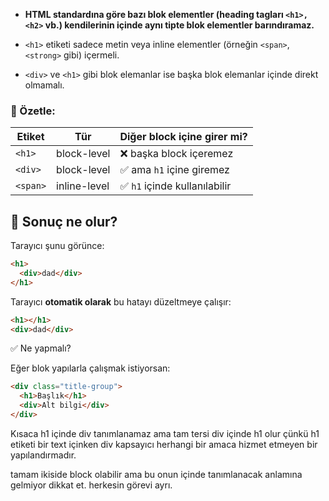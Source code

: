 
- **HTML standardına göre bazı blok elementler (heading tagları `<h1>, <h2>` vb.) kendilerinin içinde aynı tipte blok elementler barındıramaz.**
    
- `<h1>` etiketi sadece metin veya inline elementler (örneğin `<span>`, `<strong>` gibi) içermeli.
    
- `<div>` ve `<h1>` gibi blok elemanlar ise başka blok elemanlar içinde direkt olmamalı.
### 📌 Özetle:

| Etiket   | Tür          | Diğer block içine girer mi?  |
| -------- | ------------ | ---------------------------- |
| `<h1>`   | block-level  | ❌ başka block içeremez       |
| `<div>`  | block-level  | ✅ ama `h1` içine giremez     |
| `<span>` | inline-level | ✅ `h1` içinde kullanılabilir |

## 🛑 Sonuç ne olur?

Tarayıcı şunu görünce:

```html
<h1>
  <div>dad</div>
</h1>
```

Tarayıcı **otomatik olarak** bu hatayı düzeltmeye çalışır:

```html
<h1></h1>
<div>dad</div>
```


✅ Ne yapmalı?

Eğer blok yapılarla çalışmak istiyorsan:

```html
<div class="title-group">
  <h1>Başlık</h1>
  <div>Alt bilgi</div>
</div>
```

Kısaca h1 içinde div tanımlanamaz ama tam tersi div içinde h1 olur çünkü h1 etiketi bir text içinken div kapsayıcı herhangi bir amaca hizmet etmeyen bir yapılandırmadır. 

tamam ikiside block olabilir ama bu onun içinde tanımlanacak anlamına gelmiyor dikkat et. herkesin görevi ayrı.